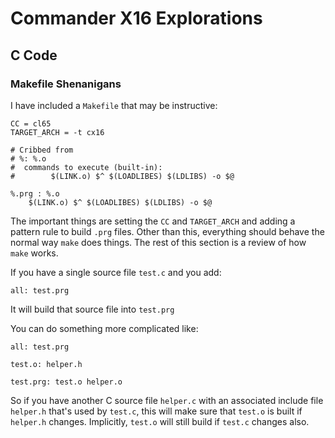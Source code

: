 # Commander X16 Explorations

## C Code

### Makefile Shenanigans

I have included a `Makefile` that may be instructive:

```make
CC = cl65
TARGET_ARCH = -t cx16

# Cribbed from
# %: %.o
#  commands to execute (built-in):
#        $(LINK.o) $^ $(LOADLIBES) $(LDLIBS) -o $@

%.prg : %.o
	$(LINK.o) $^ $(LOADLIBES) $(LDLIBS) -o $@
```

The important things are setting the `CC` and `TARGET_ARCH` and adding a
pattern rule to build `.prg` files. Other than this, everything should behave
the normal way `make` does things. The rest of this section is a review of
how `make` works.

If you have a single source file `test.c` and you add:

```make
all: test.prg
```
It will build that source file into `test.prg`

You can do something more complicated like:

```make
all: test.prg

test.o: helper.h

test.prg: test.o helper.o

```

So if you have another C source file `helper.c` with an associated include
file `helper.h` that's used by `test.c`, this will make sure that `test.o` is
built if `helper.h` changes. Implicitly, `test.o` will still build if `test.c`
changes also.
